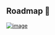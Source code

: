 ## Roadmap 🧭

<!--

**Here are some ideas to get you started:**

🙋‍♀️ A short introduction - what is your organization all about?
🌈 Contribution guidelines - how can the community get involved?
👩‍💻 Useful resources - where can the community find your docs? Is there anything else the community should know?
🍿 Fun facts - what does your team eat for breakfast?
🧙 Remember, you can do mighty things with the power of [Markdown](https://docs.github.com/github/writing-on-github/getting-started-with-writing-and-formatting-on-github/basic-writing-and-formatting-syntax)
-->

[![image](https://github.com/user-attachments/assets/2e5b55f3-96a8-43fb-8e13-10b37f997336)
](https://roadmap.sh/r/adquirir--reforzar--dominar)
